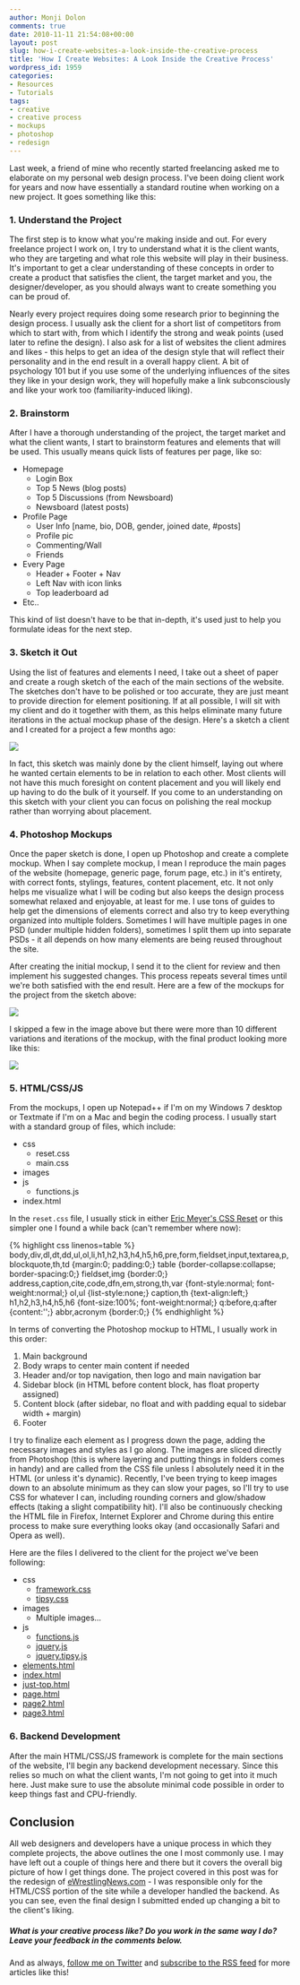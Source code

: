 ```yaml
---
author: Monji Dolon
comments: true
date: 2010-11-11 21:54:08+00:00
layout: post
slug: how-i-create-websites-a-look-inside-the-creative-process
title: 'How I Create Websites: A Look Inside the Creative Process'
wordpress_id: 1959
categories:
- Resources
- Tutorials
tags:
- creative
- creative process
- mockups
- photoshop
- redesign
---
```


Last week, a friend of mine who recently started freelancing asked me to elaborate on my personal web design process.  I've been doing client work for years and now have essentially a standard routine when working on a new project.  It goes something like this:

### 1. Understand the Project

The first step is to know what you're making inside and out.  For every freelance project I work on, I try to understand what it is the client wants, who they are targeting and what role this website will play in their business.  It's important to get a clear understanding of these concepts in order to create a product that satisfies the client, the target market and you, the designer/developer, as you should always want to create something you can be proud of.

Nearly every project requires doing some research prior to beginning the design process.  I usually ask the client for a short list of competitors from which to start with, from which I identify the strong and weak points (used later to refine the design).  I also ask for a list of websites the client admires and likes - this helps to get an idea of the design style that will reflect their personality and in the end result in a overall happy client.  A bit of psychology 101 but if you use some of the underlying influences of the sites they like in your design work, they will hopefully make a link subconsciously and like your work too (familiarity-induced liking).

### 2. Brainstorm

After I have a thorough understanding of the project, the target market and what the client wants, I start to brainstorm features and elements that will be used.  This usually means quick lists of features per page, like so:

  * Homepage
    * Login Box
    * Top 5 News (blog posts)
    * Top 5 Discussions (from Newsboard)
    * Newsboard (latest posts)
  * Profile Page
    * User Info [name, bio, DOB, gender, joined date, #posts]
    * Profile pic
    * Commenting/Wall
    * Friends
  * Every Page
    * Header + Footer + Nav
    * Left Nav with icon links
    * Top leaderboard ad
  * Etc..

This kind of list doesn't have to be that in-depth, it's used just to help you formulate ideas for the next step.

### 3. Sketch it Out

Using the list of features and elements I need, I take out a sheet of paper and create a rough sketch of the each of the main sections of the website.  The sketches don't have to be polished or too accurate, they are just meant to provide direction for element positioning.  If at all possible, I will sit with my client and do it together with them, as this helps eliminate many future iterations in the actual mockup phase of the design.  Here's a sketch a client and I created for a project a few months ago:

![](http://devgrow.s3.amazonaws.com/assets/images/sketch.jpg)

In fact, this sketch was mainly done by the client himself, laying out where he wanted certain elements to be in relation to each other.  Most clients will not have this much foresight on content placement and you will likely end up having to do the bulk of it yourself.  If you come to an understanding on this sketch with your client you can focus on polishing the real mockup rather than worrying about placement.

### 4. Photoshop Mockups

Once the paper sketch is done, I open up Photoshop and create a complete mockup.  When I say complete mockup, I mean I reproduce the main pages of the website (homepage, generic page, forum page, etc.) in it's entirety, with correct fonts, stylings, features, content placement, etc.  It not only helps me visualize what I will be coding but also keeps the design process somewhat relaxed and enjoyable, at least for me.  I use tons of guides to help get the dimensions of elements correct and also try to keep everything organized into multiple folders.  Sometimes I will have multiple pages in one PSD (under multiple hidden folders), sometimes I split them up into separate PSDs - it all depends on how many elements are being reused throughout the site.

After creating the initial mockup, I send it to the client for review and then implement his suggested changes.  This process repeats several times until we're both satisfied with the end result.  Here are a few of the mockups for the project from the sketch above:

![](http://devgrow.s3.amazonaws.com/assets/images/reiterate.jpg)

I skipped a few in the image above but there were more than 10 different variations and iterations of the mockup, with the final product looking more like this:

![](http://devgrow.s3.amazonaws.com/assets/images/final.jpg)

### 5. HTML/CSS/JS

From the mockups, I open up Notepad++ if I'm on my Windows 7 desktop or Textmate if I'm on a Mac and begin the coding process.  I usually start with a standard group of files, which include:

  * css
    * reset.css
    * main.css
  * images
  * js
    * functions.js
  * index.html

In the `reset.css` file, I usually stick in either [Eric Meyer's CSS Reset](http://meyerweb.com/eric/tools/css/reset/) or this simpler one I found a while back (can't remember where now):

{% highlight css linenos=table %}
body,div,dl,dt,dd,ul,ol,li,h1,h2,h3,h4,h5,h6,pre,form,fieldset,input,textarea,p,blockquote,th,td {margin:0; padding:0;}
table {border-collapse:collapse; border-spacing:0;}
fieldset,img {border:0;}
address,caption,cite,code,dfn,em,strong,th,var {font-style:normal; font-weight:normal;}
ol,ul {list-style:none;}
caption,th {text-align:left;}
h1,h2,h3,h4,h5,h6 {font-size:100%; font-weight:normal;}
q:before,q:after {content:'';}
abbr,acronym {border:0;}
{% endhighlight %}

In terms of converting the Photoshop mockup to HTML, I usually work in this order:

  1. Main background
  2. Body wraps to center main content if needed
  3. Header and/or top navigation, then logo and main navigation bar
  4. Sidebar block (in HTML before content block, has float property assigned)
  5. Content block (after sidebar, no float and with padding equal to sidebar width + margin)
  6. Footer

I try to finalize each element as I progress down the page, adding the necessary images and styles as I go along.  The images are sliced directly from Photoshop (this is where layering and putting things in folders comes in handy) and are called from the CSS file unless I absolutely need it in the HTML (or unless it's dynamic).  Recently, I've been trying to keep images down to an absolute minimum as they can slow your pages, so I'll try to use CSS for whatever I can, including rounding corners and glow/shadow effects (taking a slight compatibility hit).  I'll also be continuously checking the HTML file in Firefox, Internet Explorer and Chrome during this entire process to make sure everything looks okay (and occasionally Safari and Opera as well).

Here are the files I delivered to the client for the project we've been following:

  * css
    * [framework.css](http://demos.devgrow.com/ewrestlingnews/css/framework.css)
    * [tipsy.css](http://demos.devgrow.com/ewrestlingnews/tipsy.css)
  * images
    * Multiple images...
  * js
    * [functions.js](http://demos.devgrow.com/ewrestlingnews/js/functions.js)
    * [jquery.js](http://demos.devgrow.com/ewrestlingnews/js/jquery.js)
    * [jquery.tipsy.js](http://demos.devgrow.com/ewrestlingnews/js/jquery.tipsy.js)
  * [elements.html](http://demos.devgrow.com/ewrestlingnews/elements.html)
  * [index.html](http://demos.devgrow.com/ewrestlingnews/index.html)
  * [just-top.html](http://demos.devgrow.com/ewrestlingnews/just-top.html)
  * [page.html](http://demos.devgrow.com/ewrestlingnews/page.html)
  * [page2.html](http://demos.devgrow.com/ewrestlingnews/page2.html)
  * [page3.html](http://demos.devgrow.com/ewrestlingnews/page3.html)

### 6. Backend Development

After the main HTML/CSS/JS framework is complete for the main sections of the website, I'll begin any backend development necessary.  Since this relies so much on what the client wants, I'm not going to get into it much here.  Just make sure to use the absolute minimal code possible in order to keep things fast and CPU-friendly.

## Conclusion

All web designers and developers have a unique process in which they complete projects, the above outlines the one I most commonly use.  I may have left out a couple of things here and there but it covers the overall big picture of how I get things done.  The project covered in this post was for the redesign of [eWrestlingNews.com](http://ewrestlingnews.com/) - I was responsible only for the HTML/CSS portion of the site while a developer handled the backend.  As you can see, even the final design I submitted ended up changing a bit to the client's liking.

##### What is your creative process like?  Do you work in the same way I do?  Leave your feedback in the comments below.

And as always, [follow me on Twitter](http://twitter.com/ThinkDevGrow) and [subscribe to the RSS feed](http://feeds.feedburner.com/devgrow) for more articles like this!